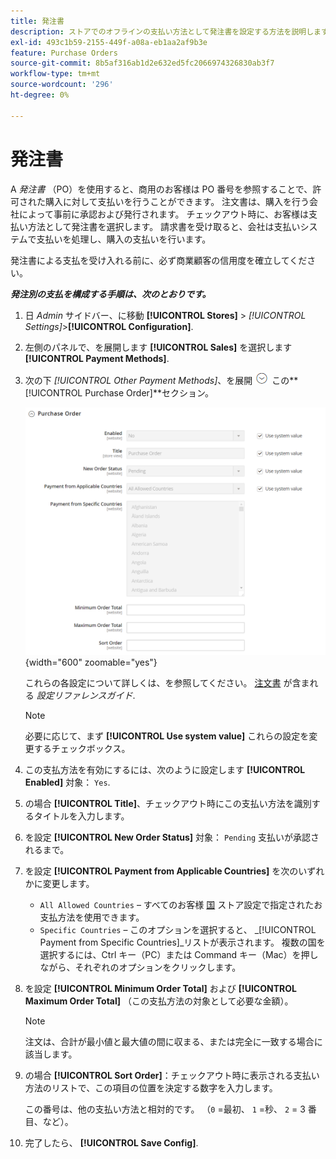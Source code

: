 ```yaml
---
title: 発注書
description: ストアでのオフラインの支払い方法として発注書を設定する方法を説明します。
exl-id: 493c1b59-2155-449f-a08a-eb1aa2af9b3e
feature: Purchase Orders
source-git-commit: 8b5af316ab1d2e632ed5fc2066974326830ab3f7
workflow-type: tm+mt
source-wordcount: '296'
ht-degree: 0%

---
```


# 発注書

A _発注書_ （PO）を使用すると、商用のお客様は PO 番号を参照することで、許可された購入に対して支払いを行うことができます。 注文書は、購入を行う会社によって事前に承認および発行されます。 チェックアウト時に、お客様は支払い方法として発注書を選択します。 請求書を受け取ると、会社は支払いシステムで支払いを処理し、購入の支払いを行います。

発注書による支払を受け入れる前に、必ず商業顧客の信用度を確立してください。

**_発注別の支払を構成する手順は、次のとおりです。_**

1. 日 _Admin_ サイドバー、に移動 **[!UICONTROL Stores]** > _[!UICONTROL Settings]_>**[!UICONTROL Configuration]**.

1. 左側のパネルで、を展開します **[!UICONTROL Sales]** を選択します **[!UICONTROL Payment Methods]**.

1. 次の下 _[!UICONTROL Other Payment Methods]_、を展開 ![展開セレクター](../assets/icon-display-expand.png) この&#x200B;**[!UICONTROL Purchase Order]**セクション。

   ![注文書](../configuration-reference/sales/assets/payment-methods-purchase-order.png){width="600" zoomable="yes"}

   これらの各設定について詳しくは、を参照してください。 [注文書](../configuration-reference/sales/payment-methods.md#purchase-order) が含まれる _設定リファレンスガイド_.

   >[!NOTE]
   >
   >必要に応じて、まず **[!UICONTROL Use system value]** これらの設定を変更するチェックボックス。

1. この支払方法を有効にするには、次のように設定します **[!UICONTROL Enabled]** 対象： `Yes`.

1. の場合 **[!UICONTROL Title]**、チェックアウト時にこの支払い方法を識別するタイトルを入力します。

1. を設定 **[!UICONTROL New Order Status]** 対象： `Pending` 支払いが承認されるまで。

1. を設定 **[!UICONTROL Payment from Applicable Countries]** を次のいずれかに変更します。

   - `All Allowed Countries`  – すべてのお客様 [国](../getting-started/store-details.md#country-options) ストア設定で指定されたお支払方法を使用できます。
   - `Specific Countries`  – このオプションを選択すると、 _[!UICONTROL Payment from Specific Countries]_リストが表示されます。 複数の国を選択するには、Ctrl キー（PC）または Command キー（Mac）を押しながら、それぞれのオプションをクリックします。

1. を設定 **[!UICONTROL Minimum Order Total]** および **[!UICONTROL Maximum Order Total]** （この支払方法の対象として必要な金額）。

   >[!NOTE]
   >
   >注文は、合計が最小値と最大値の間に収まる、または完全に一致する場合に該当します。

1. の場合 **[!UICONTROL Sort Order]**：チェックアウト時に表示される支払い方法のリストで、この項目の位置を決定する数字を入力します。

   この番号は、他の支払い方法と相対的です。 （`0` =最初、 `1` =秒、 `2` = 3 番目、など）。

1. 完了したら、 **[!UICONTROL Save Config]**.
